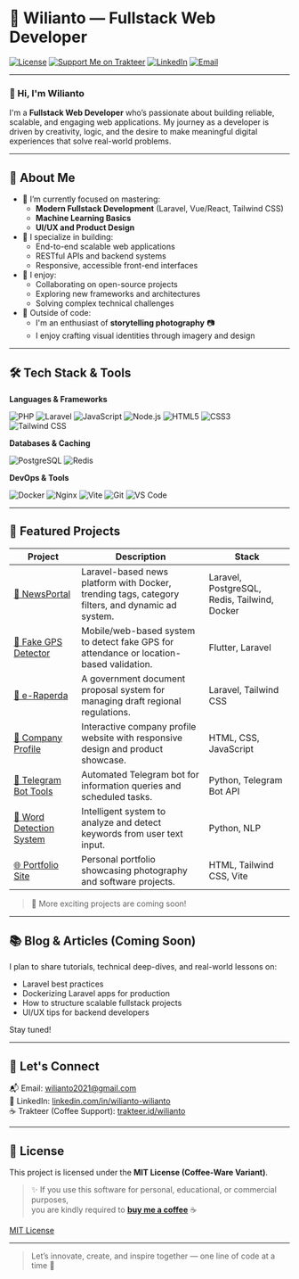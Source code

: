# 🚀 Wilianto — Fullstack Web Developer

[![License](https://img.shields.io/badge/License-MIT-yellow.svg)](LICENSE)
[![Support Me on Trakteer](https://img.shields.io/badge/☕%20Buy%20Me%20a%20Coffee-blue?style=flat-square&logo=buy-me-a-coffee&logoColor=white)](https://trakteer.id/wilianto)
[![LinkedIn](https://img.shields.io/badge/-LinkedIn-0A66C2?style=flat-square&logo=linkedin&logoColor=white)](https://www.linkedin.com/in/wilianto-wilianto-213702258/)
[![Email](https://img.shields.io/badge/-Email-grey?style=flat-square&logo=gmail&logoColor=white)](mailto:wilianto2021@gmail.com)

---

### 👋 Hi, I'm Wilianto

I'm a **Fullstack Web Developer** who’s passionate about building reliable, scalable, and engaging web applications. My journey as a developer is driven by creativity, logic, and the desire to make meaningful digital experiences that solve real-world problems.

---

## 🧠 About Me

- 🌱 I’m currently focused on mastering:
  - **Modern Fullstack Development** (Laravel, Vue/React, Tailwind CSS)
  - **Machine Learning Basics**
  - **UI/UX and Product Design**
- 🔧 I specialize in building:
  - End-to-end scalable web applications
  - RESTful APIs and backend systems
  - Responsive, accessible front-end interfaces
- 🧩 I enjoy:
  - Collaborating on open-source projects
  - Exploring new frameworks and architectures
  - Solving complex technical challenges
- 📸 Outside of code:
  - I'm an enthusiast of **storytelling photography** 📷
  - I enjoy crafting visual identities through imagery and design

---

## 🛠 Tech Stack & Tools

**Languages & Frameworks**

![PHP](https://img.shields.io/badge/-PHP-777BB4?style=flat-square&logo=php&logoColor=ffffff)
![Laravel](https://img.shields.io/badge/-Laravel-FF2D20?style=flat-square&logo=laravel&logoColor=white)
![JavaScript](https://img.shields.io/badge/-JavaScript-F7DF1E?style=flat-square&logo=javascript&logoColor=black)
![Node.js](https://img.shields.io/badge/-Node.js-339933?style=flat-square&logo=node.js&logoColor=white)
![HTML5](https://img.shields.io/badge/-HTML5-E34F26?style=flat-square&logo=html5&logoColor=ffffff)
![CSS3](https://img.shields.io/badge/-CSS3-1572B6?style=flat-square&logo=css3)
![Tailwind CSS](https://img.shields.io/badge/-Tailwind%20CSS-38B2AC?style=flat-square&logo=tailwind-css&logoColor=white)

**Databases & Caching**

![PostgreSQL](https://img.shields.io/badge/-PostgreSQL-4169E1?style=flat-square&logo=postgresql&logoColor=white)
![Redis](https://img.shields.io/badge/-Redis-DC382D?style=flat-square&logo=redis&logoColor=white)

**DevOps & Tools**

![Docker](https://img.shields.io/badge/-Docker-2496ED?style=flat-square&logo=docker&logoColor=white)
![Nginx](https://img.shields.io/badge/-Nginx-269539?style=flat-square&logo=nginx&logoColor=white)
![Vite](https://img.shields.io/badge/-Vite-646CFF?style=flat-square&logo=vite&logoColor=white)
![Git](https://img.shields.io/badge/-Git-F05032?style=flat-square&logo=git&logoColor=white)
![VS Code](https://img.shields.io/badge/-VS%20Code-007ACC?style=flat-square&logo=visual-studio-code&logoColor=white)

---

## 📁 Featured Projects

| Project | Description | Stack |
|--------|-------------|-------|
| [📰 NewsPortal](https://github.com/wilianto11/website-berita) | Laravel-based news platform with Docker, trending tags, category filters, and dynamic ad system. | Laravel, PostgreSQL, Redis, Tailwind, Docker |
| [📱 Fake GPS Detector](#) | Mobile/web-based system to detect fake GPS for attendance or location-based validation. | Flutter, Laravel |
| [📑 e-Raperda](#) | A government document proposal system for managing draft regional regulations. | Laravel, Tailwind CSS |
| [🏢 Company Profile](#) | Interactive company profile website with responsive design and product showcase. | HTML, CSS, JavaScript |
| [🤖 Telegram Bot Tools](#) | Automated Telegram bot for information queries and scheduled tasks. | Python, Telegram Bot API |
| [🧠 Word Detection System](#) | Intelligent system to analyze and detect keywords from user text input. | Python, NLP |
| [🌐 Portfolio Site](#) | Personal portfolio showcasing photography and software projects. | HTML, Tailwind CSS, Vite |

> 🚀 More exciting projects are coming soon!

---

## 📚 Blog & Articles (Coming Soon)

I plan to share tutorials, technical deep-dives, and real-world lessons on:

- Laravel best practices
- Dockerizing Laravel apps for production
- How to structure scalable fullstack projects
- UI/UX tips for backend developers

Stay tuned!

---

## 🤝 Let's Connect

📬 Email: [wilianto2021@gmail.com](mailto:wilianto2021@gmail.com)  
💼 LinkedIn: [linkedin.com/in/wilianto-wilianto](https://www.linkedin.com/in/wilianto-wilianto-213702258/)  
☕ Trakteer (Coffee Support): [trakteer.id/wilianto](https://trakteer.id/wilianto)

---

## 📄 License

This project is licensed under the **MIT License (Coffee-Ware Variant)**.

> ✨ If you use this software for personal, educational, or commercial purposes,  
> you are kindly required to **[buy me a coffee](https://trakteer.id/wilianto)** ☕

[MIT License](https://github.com/wilianto11/LICENSE?tab=License-1-ov-file)

---

> Let’s innovate, create, and inspire together — one line of code at a time 🚀
